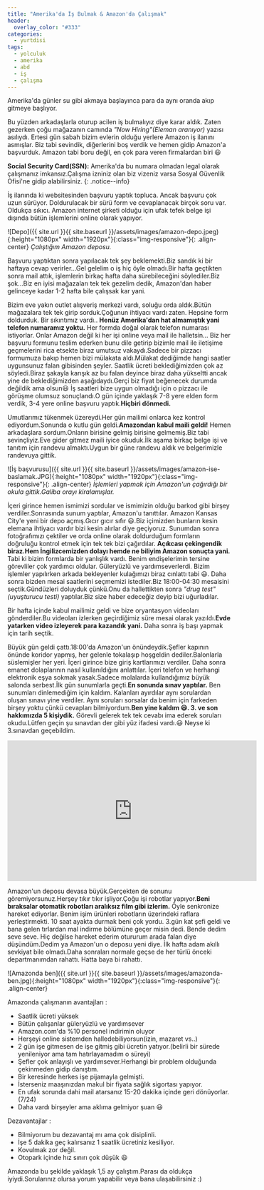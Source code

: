 ```yaml
---
title: "Amerika'da İş Bulmak & Amazon'da Çalışmak"
header:
  overlay_color: "#333"
categories:
  - yurtdisi
tags:
  - yolculuk
  - amerika
  - abd
  - iş
  - çalışma
---
```


Amerika'da günler su gibi akmaya başlayınca para da aynı oranda akıp gitmeye başlıyor.

Bu yüzden arkadaşlarla oturup acilen iş bulmalıyız diye karar aldık. Zaten gezerken çoğu mağazanın camında *"Now Hiring"(Eleman aranıyor)* yazısı asılıydı. Ertesi gün sabah bizim evlerin olduğu yerlere Amazon iş ilanını asmışlar. Biz tabi sevindik, diğerlerini boş verdik ve hemen gidip Amazon'a başvurduk. Amazon tabi boru değil, en çok para veren firmalardan biri :smiley:

**Social Security Card(SSN):** Amerika'da bu numara olmadan legal olarak çalışmanız imkansız.Çalışma izniniz olan biz vizeniz varsa Sosyal Güvenlik Ofisi'ne gidip alabilirsiniz.
 {: .notice--info}

İş ilanında ki websitesinden başvuru yaptık topluca. Ancak başvuru çok uzun sürüyor. Doldurulacak bir sürü form ve cevaplanacak birçok soru var. Oldukça sıkıcı. Amazon internet şirketi olduğu için ufak tefek belge işi dışında  bütün işlemlerini online olarak yapıyor.


![Depo]({{ site.url }}{{ site.baseurl }}/assets/images/amazon-depo.jpeg){:height="1080px" width="1920px"}{:class="img-responsive"}{: .align-center}
*Çalıştığım Amazon deposu.*


Başvuru yaptıktan sonra yapılacak tek şey beklemekti.Biz sandık ki bir haftaya cevap verirler...Gel gelelim o iş hiç öyle olmadı.Bir hafta geçtikten sonra mail attık, işlemlerin birkaç hafta daha sürebileceğini söylediler.Biz şok...Biz en iyisi mağazaları tek tek gezelim dedik, Amazon'dan haber gelinceye kadar 1-2 hafta bile çalışsak kar yani.

Bizim eve yakın outlet alışveriş merkezi vardı, soluğu orda aldık.Bütün mağazalara tek tek girip sorduk.Çoğunun ihtiyacı vardı zaten. Hepsine form doldurduk. Bir sıkıntımız vardı.. **Henüz Amerika'dan hat almamıştık yani telefon numaramız yoktu.** Her formda doğal olarak telefon numarası istiyorlar. Onlar Amazon değil ki her işi online veya mail ile halletsin... Biz her başvuru formunu teslim ederken bunu dile getirip bizimle mail ile iletişime geçmelerini rica etsekte biraz umutsuz vakaydı.Sadece bir pizzacı formumuza bakıp hemen bizi mülakata aldı.Mülakat dediğimde hangi saatler uygunsunuz falan gibisinden şeyler. Saatlik ücreti beklediğimizden çok az söyledi.Biraz şakayla karışık az bu falan deyince biraz daha yükseltti ancak yine de beklediğimizden aşağıdaydı.Gerçi biz fiyat beğenecek durumda değildik ama olsun:smiley: İş saatleri bize uygun olmadığı için o pizzacı ile görüşme olumsuz sonuçlandı.O gün içinde yaklaşık 7-8 yere elden form verdik, 3-4 yere online başvuru yaptık.**Hiçbiri dönmedi.**

Umutlarımız tükenmek üzereydi.Her gün mailimi onlarca kez kontrol ediyordum.Sonunda o kutlu gün geldi.**Amazondan kabul maili geldi!** Hemen arkadaşlara sordum.Onların birisine gelmiş birisine gelmemiş.Biz tabi sevinçliyiz.Eve gider gitmez maili iyice okuduk.İlk aşama birkaç belge işi ve tanıtım için randevu almaktı.Uygun bir güne randevu aldık ve belgerimizle randevuya gittik.

![İş başvurusu]({{ site.url }}{{ site.baseurl }}/assets/images/amazon-ise-baslamak.JPG){:height="1080px" width="1920px"}{:class="img-responsive"}{: .align-center}
*İşlemleri yapmak için Amazon'un çağırdığı bir okula gittik.Galiba orayı kiralamışlar.*


İçeri girince hemen ismimizi sordular ve ismimizin olduğu barkod gibi birşey verdiler.Sonrasında sunum yaptılar, Amazon'u tanıttılar. Amazon Kansas City'e yeni bir depo açmış.Gıcır gıcır sıfır :smiley:.Biz içimizden bunların kesin elemana ihtiyacı vardır bizi kesin alırlar diye geçiyoruz. Sunumdan sonra fotoğrafımızı çektiler ve orda online olarak doldurduğum formların doğruluğu kontrol etmek için tek tek bizi çağırdılar. **Açıkcası çekingendik biraz.Hem İngilizcemizden dolayı hemde ne biliyim Amazon sonuçta yani.** Tabi ki bizim formlarda bir yanlışlık vardı.
Benim endişelerimin tersine görevliler çok yardımcı oldular. Güleryüzlü ve yardımseverlerdi. Bizim işlemler yapılırken arkada bekleyenler kulağımızı biraz cınlattı tabi :smiley:. Daha sonra bizden mesai saatlerini seçmemizi istediler.Biz 18:00-04:30 mesaisini seçtik.Gündüzleri doluyduk çünkü.Onu da hallettikten sonra *"drug test"(uyuşturucu testi)* yaptılar.Biz size haber edeceğiz deyip bizi uğurladılar.

Bir hafta içinde kabul mailimiz geldi ve bize oryantasyon videoları gönderdiler.Bu videoları izlerken geçirdiğimiz süre mesai olarak yazıldı.**Evde yatarken video izleyerek para kazandık yani.** Daha sonra iş başı yapmak için tarih seçtik.

Büyük gün geldi çattı.18:00'da Amazon'un önündeydik.Şefler kapının önünde koridor yapmış, her gelenle tokalaşıp hoşgeldin dediler.Balonlarla süslemişler her yeri. İçeri girince bize giriş kartlarımızı verdiler. Daha sonra emanet dolaplarının nasıl kullanıldığını anlattılar. İçeri telefon ve herhangi elektronik eşya sokmak yasak.Sadece molalarda kullandığımız büyük salonda serbest.İlk gün sunumlarla geçti.**En sonunda sınav yaptılar.** Ben sunumları dinlemediğim için kaldım. Kalanları ayırdılar aynı sorulardan oluşan sınavı yine verdiler. Aynı soruları sorsalar da benim için farkeden birşey yoktu çünkü cevapları bilmiyordum.**Ben yine kaldım :smiley:. 3. ve son hakkımızda 5 kişiydik.** Görevli gelerek tek tek cevabı ima ederek soruları okudu.Lütfen geçin şu sınavdan der gibi yüz ifadesi vardı.:smiley: Neyse ki 3.sınavdan geçebildim.




<iframe width="560" height="315" src="https://www.youtube.com/embed/Y-lBvI6u_hw" frameborder="0" allow="autoplay; encrypted-media" allowfullscreen></iframe>




Amazon'un deposu devasa büyük.Gerçekten de sonunu göremiyorsunuz.Herşey tıkır tıkır işliyor.Çoğu işi robotlar yapıyor.**Beni bıraksalar otomatik robotları aralıksız film gibi izlerim.** Öyle senkronize hareket ediyorlar. Benim işim ürünleri robotların üzerindeki raflara yerleştirmekti. 10 saat ayakta durmak beni çok yordu. 3.gün kat şefi geldi ve bana gelen tırlardan mal indirme bölümüne geçer misin dedi. Bende dedim seve seve. Hiç değilse hareket ederim otururum arada falan diye düşündüm.Dedim ya Amazon'un o deposu yeni diye. İlk hafta adam akıllı sevkiyat bile olmadı.Daha sonraları normale geçse de her türlü önceki departmanımdan rahattı. Hatta baya bi rahattı.

![Amazonda ben]({{ site.url }}{{ site.baseurl }}/assets/images/amazonda-ben.jpg){:height="1080px" width="1920px"}{:class="img-responsive"}{: .align-center}


Amazonda çalışmanın avantajları :
* Saatlik ücreti yüksek
* Bütün çalışanlar güleryüzlü ve yardımsever
* Amazon.com'da %10 personel indirimin oluyor
* Herşeyi online sistemden halledebiliyorsun(izin, mazaret vs..)
* 2 gün işe gitmesen de işe gitmiş gibi ücretin yatıyor.(belirli bir sürede yenileniyor ama tam hatırlayamadım o süreyi)
* Şefler çok anlayışlı ve yardımsever.Herhangi bir problem olduğunda çekinmeden gidip danıştım.
* Bir keresinde herkes işe pijamayla gelmişti.
* İsterseniz maaşınızdan makul bir fiyata sağlık sigortası yapıyor.
* En ufak sorunda dahi mail atarsanız 15-20 dakika içinde geri dönüyorlar. (7/24)
* Daha vardı birşeyler ama aklıma gelmiyor şuan :smiley:

Dezavantajlar :
* Bilmiyorum bu dezavantaj mı ama çok disiplinli.
* İşe 5 dakika geç kalırsanız 1 saatlik ücretiniz kesiliyor.
* Kovulmak zor değil.
* Otopark içinde hız sınırı çok düşük :smiley:


Amazonda bu şekilde yaklaşık 1,5 ay çalıştım.Parası da oldukça iyiydi.Sorularınız olursa yorum yapabilir veya bana ulaşabilirsiniz :)
